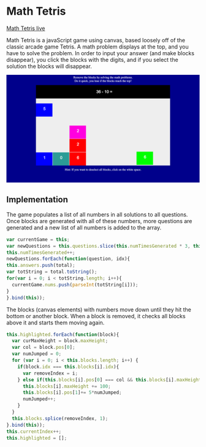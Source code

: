 # Math Tetris

[Math Tetris live][location]

[location]: http://jamnjon.github.io/MathTetris/



Math Tetris is a javaScript game using canvas, based loosely off of the classic arcade game Tetris. A math problem displays at the top, and you have to solve the problem. In order to input your answer (and make blocks disappear), you click the blocks with the digits, and if you select the solution the blocks will disappear.   

![gameplay](https://github.com/jamnjon/MathTetris/blob/master/pics/demoProblem.png)

## Implementation

The game populates a list of all numbers in all solutions to all questions. Once blocks are generated with all of these numbers, more questions are generated and a new list of all numbers is added to the array.

````javascript
var currentGame = this;
var newQuestions = this.questions.slice(this.numTimesGenerated * 3, this.questions.length);
this.numTimesGenerated++;
newQuestions.forEach(function(question, idx){
this.answers.push(total);
var totString = total.toString();
for(var i = 0; i < totString.length; i++){
  currentGame.nums.push(parseInt(totString[i]));
}
}.bind(this));
````
The blocks (canvas elements) with numbers move down until they hit the bottom or another block. When a block is removed, it checks all blocks above it and starts them moving again.

````javascript
this.highlighted.forEach(function(block){
  var curMaxHeight = block.maxHeight;
  var col = block.pos[0];
  var numJumped = 0;
  for (var i = 0; i < this.blocks.length; i++) {
    if(block.idx === this.blocks[i].idx){
      var removeIndex = i;
    } else if(this.blocks[i].pos[0] === col && this.blocks[i].maxHeight < curMaxHeight){
      this.blocks[i].maxHeight += 100;
      this.blocks[i].pos[1]+= 5*numJumped;
      numJumped++;
    }
  }
  this.blocks.splice(removeIndex, 1);
}.bind(this));
this.currentIndex++;
this.highlighted = [];
````
